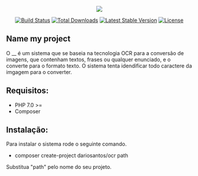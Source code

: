 <p align="center"><img src="https://laravel.com/assets/img/components/logo-laravel.svg"></p>

<p align="center">
<a href="https://travis-ci.org/laravel/framework"><img src="https://travis-ci.org/laravel/framework.svg" alt="Build Status"></a>
<a href="https://packagist.org/packages/laravel/framework"><img src="https://poser.pugx.org/laravel/framework/d/total.svg" alt="Total Downloads"></a>
<a href="https://packagist.org/packages/laravel/framework"><img src="https://poser.pugx.org/laravel/framework/v/stable.svg" alt="Latest Stable Version"></a>
<a href="https://packagist.org/packages/laravel/framework"><img src="https://poser.pugx.org/laravel/framework/license.svg" alt="License"></a>
</p>

## Name my project

O __ é um sistema que se baseia na tecnologia OCR para a conversão de imagens, que contenham textos, frases ou qualquer enunciado, e o converte para o formato texto. O sistema tenta idendificar todo caractere da imgagem para o converter.

##  Requisitos:

- PHP 7.0 >=
- Composer

## Instalação:

Para instalar o sistema rode o seguinte comando.

- composer create-project dariosantos/ocr path

Substitua "path" pelo nome do seu projeto.
